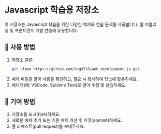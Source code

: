 # Javascript 학습용 저장소

이 저장소는 Javascript 학습을 위한 다양한 예제와 연습 문제를 제공합니다. 웹 퍼블리싱 및 프론트엔드 개발 연습에 유용합니다.

## 🚀 사용 방법

1. 저장소 클론:
   ```bash
   git clone https://github.com/hsg5533/web_development_js.git
   ```
2. 예제 파일을 열어 내용을 확인하고, 필요 시 복사하여 학습에 활용하세요.
3. 에디터(예: VSCode, Sublime Text)로 열어 수정 및 실습하세요.

## 🤝 기여 방법

1. 저장소를 포크(fork)하세요.
2. 새로운 예제 추가 또는 기존 예제 개선 후 커밋(commit)하세요.
3. 풀 리퀘스트(pull request)를 보내주세요.
